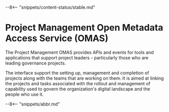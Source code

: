 <!-- SPDX-License-Identifier: CC-BY-4.0 -->
<!-- Copyright Contributors to the Egeria project. -->

--8<-- "snippets/content-status/stable.md"

# Project Management Open Metadata Access Service (OMAS)

The Project Management OMAS provides APIs and events for tools and applications that support project leaders - particularly those who are leading governance projects.

The interface support the setting up, management and completion of projects along with the teams that are working on them.  It is aimed at linking the projects and tasks associated with the rollout and management of capability used to govern the organization's digital landscape and the people who use it.

--8<-- "snippets/abbr.md"
